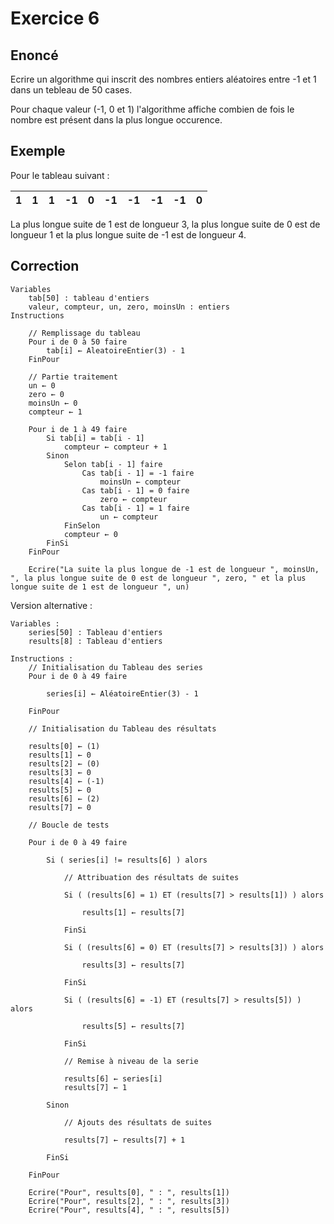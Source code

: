 # Exercice 6

## Enoncé

Ecrire un algorithme qui inscrit des nombres entiers aléatoires entre -1 et 1 dans un tebleau de 50 cases.

Pour chaque valeur (-1, 0 et 1) l'algorithme affiche combien de fois le nombre est présent dans la plus longue occurence.

## Exemple

Pour le tableau suivant :

| 1 | 1 | 1 | -1 | 0 | -1 | -1 | -1 | -1 | 0 |
|---|---|---|---|---|---|---|---|---|---|

La plus longue suite de 1 est de longueur 3, la plus longue suite de 0 est de longueur 1 et la plus longue suite de -1 est de longueur 4.

## Correction

```
Variables
    tab[50] : tableau d'entiers
    valeur, compteur, un, zero, moinsUn : entiers
Instructions

    // Remplissage du tableau
    Pour i de 0 à 50 faire
        tab[i] ← AleatoireEntier(3) - 1
    FinPour
        
    // Partie traitement 
    un ← 0
    zero ← 0
    moinsUn ← 0
    compteur ← 1

    Pour i de 1 à 49 faire
        Si tab[i] = tab[i - 1]
            compteur ← compteur + 1
        Sinon 
            Selon tab[i - 1] faire
                Cas tab[i - 1] = -1 faire
                    moinsUn ← compteur
                Cas tab[i - 1] = 0 faire
                    zero ← compteur
                Cas tab[i - 1] = 1 faire
                    un ← compteur
            FinSelon
            compteur ← 0
        FinSi
    FinPour

    Ecrire("La suite la plus longue de -1 est de longueur ", moinsUn, ", la plus longue suite de 0 est de longueur ", zero, " et la plus longue suite de 1 est de longueur ", un)
```

Version alternative :

```
Variables :
    series[50] : Tableau d'entiers
    results[8] : Tableau d'entiers
    
Instructions :
    // Initialisation du Tableau des series
    Pour i de 0 à 49 faire
    
        series[i] ← AléatoireEntier(3) - 1
    
    FinPour
    
    // Initialisation du Tableau des résultats
    
    results[0] ← (1)
    results[1] ← 0
    results[2] ← (0)
    results[3] ← 0
    results[4] ← (-1)
    results[5] ← 0
    results[6] ← (2)
    results[7] ← 0
    
    // Boucle de tests
    
    Pour i de 0 à 49 faire
        
        Si ( series[i] != results[6] ) alors
            
            // Attribuation des résultats de suites
            
            Si ( (results[6] = 1) ET (results[7] > results[1]) ) alors
            
                results[1] ← results[7]
                
            FinSi
            
            Si ( (results[6] = 0) ET (results[7] > results[3]) ) alors
            
                results[3] ← results[7]
                
            FinSi
            
            Si ( (results[6] = -1) ET (results[7] > results[5]) ) alors
            
                results[5] ← results[7]
                
            FinSi
            
            // Remise à niveau de la serie
            
            results[6] ← series[i]
            results[7] ← 1
        
        Sinon
        
            // Ajouts des résultats de suites
            
            results[7] ← results[7] + 1
        
        FinSi
        
    FinPour
    
    Ecrire("Pour", results[0], " : ", results[1])
    Ecrire("Pour", results[2], " : ", results[3])
    Ecrire("Pour", results[4], " : ", results[5])
```